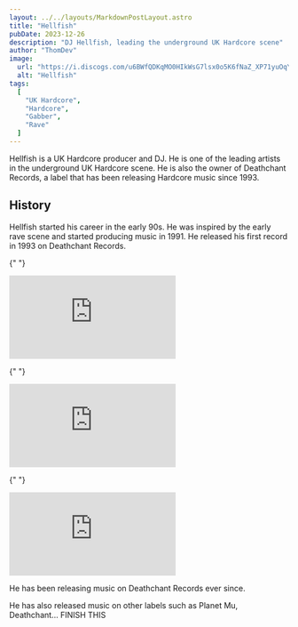 ```yaml
---
layout: ../../layouts/MarkdownPostLayout.astro
title: "Hellfish"
pubDate: 2023-12-26
description: "DJ Hellfish, leading the underground UK Hardcore scene"
author: "ThomDev"
image:
  url: "https://i.discogs.com/u6BWfQDKqMO0HIkWsG7lsx0o5K6fNaZ_XP71yuOqYvc/rs:fit/g:sm/q:90/h:375/w:500/czM6Ly9kaXNjb2dz/LWRhdGFiYXNlLWlt/YWdlcy9BLTE4NDcx/LTExNjEwMTM5NjAu/anBlZw.jpeg"
  alt: "Hellfish"
tags:
  [
    "UK Hardcore",
    "Hardcore",
    "Gabber",
    "Rave"
  ]
---
```


<div class="purple-section">

Hellfish is a UK Hardcore producer and DJ. He is one of the leading artists in the underground UK Hardcore scene. He is also the owner of Deathchant Records, a label that has been releasing Hardcore music since 1993.

## History

Hellfish started his career in the early 90s. He was inspired by the early rave scene and started producing music in 1991. He released his first record in 1993 on Deathchant Records.

{" "}

<div class="youtube-embed-container">
  <iframe
    class="youtube-video"
    src="https://www.youtube-nocookie.com/embed/3pRl8cmf6ew?si=FCndsNqR50DcCn9j"
    title="YouTube video player"
    frameborder="0"
    allow="accelerometer; autoplay; clipboard-write; encrypted-media; gyroscope; picture-in-picture; web-share"
    allowfullscreen
  ></iframe>
</div>

{" "}

<div class="youtube-embed-container">
  <iframe
    class="youtube-video"
    src="https://www.youtube-nocookie.com/embed/naZ7BgUNspI?si=I9o1UJTMZ-nzFNyZ"
    title="YouTube video player"
    frameborder="0"
    allow="accelerometer; autoplay; clipboard-write; encrypted-media; gyroscope; picture-in-picture; web-share"
    allowfullscreen
  ></iframe>
</div>

{" "}

<div class="youtube-embed-container">
  <iframe
    class="youtube-video"
    src="https://www.youtube.com/embed/54Ea7G5pJcE?si=qthxz8utDWWj2aVA"
    title="YouTube video player"
    frameborder="0"
    allow="accelerometer; autoplay; clipboard-write; encrypted-media; gyroscope; picture-in-picture; web-share"
    allowfullscreen
  ></iframe>
</div>

He has been releasing music on Deathchant Records ever since.

He has also released music on other labels such as Planet Mu, Deathchant... FINISH THIS

</div>
